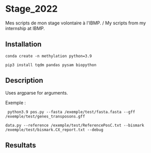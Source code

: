 # Stage_2022

Mes scripts de mon stage volontaire à l'IBMP. / My scripts from my internship at IBMP.

## Installation

```conda create -n methylation python=3.9```

```pip3 install tqdm pandas pysam biopython```


## Description

Uses argparse for arguments.

Exemple :

```  python3.9 pos.py --fasta /exemple/test/fasta.fasta --gff /exemple/test/genes_transposons.gff ```

``` data.py --reference /exemple/test/ReferencePosC.txt --bismark /exemple/test/bismark.CX_report.txt --debug ```





## Resultats
